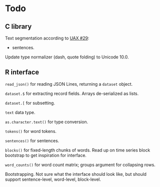 Todo
====

C library
---------

Text segmentation according to [UAX #29][uax29]:

 - sentences.

Update type normalizer (dash, quote folding) to Unicode 10.0.


R interface
-----------

`read_json()` for reading JSON Lines, returning a `dataset` object.

`dataset.$` for extracting record fields. Arrays de-serialized as lists.

`dataset.[` for subsetting.

`text` data type.

`as.character.text()` for type conversion.

`tokens()` for word tokens.

`sentences()` for sentences.

`blocks()` for fixed-length chunks of words. Read up on time series block
bootstrap to get inspiration for interface.

`word_counts()` for word count matrix; groups argument for collapsing rows.

Bootstrapping. Not sure what the interface should look like, but should
support sentence-level, word-level, block-level.


[uax29]: http://unicode.org/reports/tr29/
